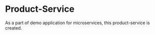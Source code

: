 # Product-Service
As a part of demo application for microservices, this product-service is created.

